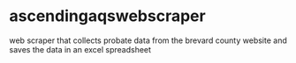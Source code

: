 # ascendingaqswebscraper
web scraper that collects probate data from the brevard county website and saves the data in an excel spreadsheet
